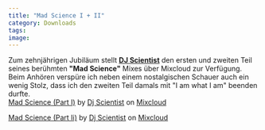 ```yaml
---
title: "Mad Science I + II"
category: Downloads
tags: 
image: 
---
```


Zum zehnjährigen Jubiläum stellt [**DJ Scientist**](http://www.e-q-x.net) den ersten und zweiten Teil seines berühmten **"Mad Science"** Mixes über Mixcloud zur Verfügung. Beim Anhören verspüre ich neben einem nostalgischen Schauer auch ein wenig Stolz, dass ich den zweiten Teil damals mit "I am what I am" beenden durfte.  
[Mad Science (Part I)](http://www.mixcloud.com/djscientist/mad-science-part-i/?utm_source=widget&utm_medium=web&utm_campaign=base_links&utm_term=cloudcast_link) by [Dj Scientist](http://www.mixcloud.com/djscientist/?utm_source=widget&utm_medium=web&utm_campaign=base_links&utm_term=profile_link) on  [Mixcloud](http://www.mixcloud.com/?utm_source=widget&utm_medium=web&utm_campaign=base_links&utm_term=homepage_link)

  
[Mad Science (Part Ii)](http://www.mixcloud.com/djscientist/mad-science-part-ii/?utm_source=widget&utm_medium=web&utm_campaign=base_links&utm_term=cloudcast_link) by [Dj Scientist](http://www.mixcloud.com/djscientist/?utm_source=widget&utm_medium=web&utm_campaign=base_links&utm_term=profile_link) on  [Mixcloud](http://www.mixcloud.com/?utm_source=widget&utm_medium=web&utm_campaign=base_links&utm_term=homepage_link)

